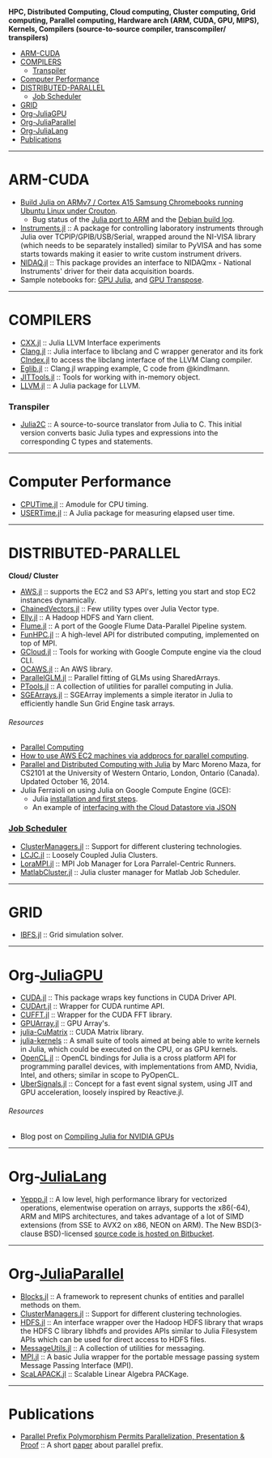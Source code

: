 __HPC, Distributed Computing, Cloud computing, Cluster computing, Grid computing, Parallel computing, Hardware arch (ARM, CUDA, GPU, MIPS), Kernels, Compilers (source-to-source compiler, transcompiler/ transpilers)__

+ [ARM-CUDA](#arm-cuda)
+ [COMPILERS](#compilers)
   + [Transpiler](#transpiler)
+ [Computer Performance](#computer-performance)
+ [DISTRIBUTED-PARALLEL](#distributed-parallel) 
   + [Job Scheduler](#job-scheduler)
+ [GRID](#grid) 
+ [Org-JuliaGPU](#org-juliagpu)
+ [Org-JuliaParallel](#org-juliaparallel)
+ [Org-JuliaLang](#org-julialang)
+ [Publications](#publications)

----

# ARM-CUDA
+ [Build Julia on ARMv7 / Cortex A15 Samsung Chromebooks running Ubuntu Linux under Crouton](https://github.com/JuliaLang/julia/blob/master/README.arm.md).
   + Bug status of the [Julia port to ARM](https://github.com/JuliaLang/julia/issues/3134) and the [Debian build log](https://buildd.debian.org/status/fetch.php?pkg=julia&arch=armhf&ver=0.1.2%2Bdfsg-3&stamp=1368675598).
+ [Instruments.jl](https://github.com/BBN-Q/Instruments.jl) :: A package for controlling laboratory instruments through Julia over TCPIP/GPIB/USB/Serial, wrapped around the NI-VISA library (which needs to be separately installed) similar to PyVISA and has some starts towards making it easier to write custom instrument drivers. 
+ [NIDAQ.jl](https://github.com/JaneliaSciComp/NIDAQ.jl) :: This package provides an interface to NIDAQmx - National Instruments' driver for their data acquisition boards.
+ Sample notebooks for: [GPU Julia](http://nbviewer.ipython.org/7436359), and [GPU Transpose](http://nbviewer.ipython.org/7436439).

----

# COMPILERS
+ [CXX.jl](https://github.com/Keno/CXX.jl) :: Julia LLVM Interface experiments
+ [Clang.jl](https://github.com/ihnorton/Clang.jl) :: Julia interface to libclang and C wrapper generator and its fork [CIndex.jl](https://github.com/vtjnash/CIndex.jl) to access the libclang interface of the LLVM Clang compiler.
+ [Eglib.jl](https://github.com/ihnorton/Eglib.jl) :: Clang.jl wrapping example, C code from @kindlmann.
+ [JITTools.jl](https://github.com/loladiro/JITTools.jl) :: Tools for working with in-memory object. 
+ [LLVM.jl](https://github.com/jakebolewski/LLVM.jl) :: A Julia package for LLVM.

### Transpiler
+ [Julia2C](https://github.com/IntelLabs/julia/tree/j2c) :: A source-to-source translator from Julia to C. This initial version converts basic Julia types and expressions into the corresponding C types and statements.

---- 

# Computer Performance
+ [CPUTime.jl](https://github.com/schmrlng/CPUTime.jl) :: Amodule for CPU timing. 
+ [USERTime.jl](https://github.com/christianpeel/USERTime.jl) :: A Julia package for measuring elapsed user time. 

----
# DISTRIBUTED-PARALLEL
**Cloud/ Cluster**
+ [AWS.jl](https://github.com/amitmurthy/AWS.jl) :: supports the EC2 and S3 API's, letting you start and stop EC2 instances dynamically.
+ [ChainedVectors.jl](https://github.com/tanmaykm/ChainedVectors.jl) :: Few utility types over Julia Vector type.
+ [Elly.jl](https://github.com/tanmaykm/Elly.jl) :: A Hadoop HDFS and Yarn client.
+ [Flume.jl](https://github.com/malmaud/Flume.jl) :: A port of the Google Flume Data-Parallel Pipeline system.
+ [FunHPC.jl](https://bitbucket.org/eschnett/funhpc.jl) :: A high-level API for distributed computing, implemented on top of MPI.
+ [GCloud.jl](https://github.com/spencerlyon2/GCloud.jl) :: Tools for working with Google Compute engine via the cloud CLI.
+ [OCAWS.jl](https://github.com/samoconnor/OCAWS.jl) :: An AWS library.
+ [ParallelGLM.jl](https://github.com/dmbates/ParallelGLM.jl) :: Parallel fitting of GLMs using SharedArrays.
+ [PTools.jl](https://github.com/amitmurthy/PTools.jl) :: A collection of utilities for parallel computing in Julia.
+ [SGEArrays.jl](https://github.com/davidavdav/SGEArrays.jl) :: SGEArray implements a simple iterator in Julia to efficiently handle Sun Grid Engine task arrays.


###### Resources
+ [Parallel Computing](http://docs.julialang.org/en/latest/manual/parallel-computing/)
+ [How to use AWS EC2 machines via addprocs for parallel computing](http://docs.julialang.org/en/latest/stdlib/base/#parallel-computing).
+ [Parallel and Distributed Computing with Julia](http://www.csd.uwo.ca/~moreno/cs2101a_moreno/Parallel_computing_with_Julia.pdf) by Marc Moreno Maza, for CS2101 at the University of Western Ontario, London, Ontario (Canada). Updated October 16, 2014.
+ Julia Ferraioli on using Julia on Google Compute Engine (GCE): 
   + Julia [installation and first steps](http://www.blog.juliaferraioli.com/2013/12/julia-on-google-compute-engine.html).
   + An example of [interfacing with the Cloud Datastore via JSON](http://www.blog.juliaferraioli.com/2014/01/julia-on-google-compute-engine-working.html)

### [Job Scheduler](https://en.wikipedia.org/wiki/Job_scheduler)
+ [ClusterManagers.jl](https://github.com/JuliaLang/ClusterManagers.jl) :: Support for different clustering technologies.
+ [LCJC.jl](https://github.com/amitmurthy/LCJC.jl) :: Loosely Coupled Julia Clusters.
+ [LoraMPI.jl](https://github.com/scidom/LoraMPI.jl) :: MPI Job Manager for Lora Parralel-Centric Runners.
+ [MatlabCluster.jl](https://github.com/simonster/MatlabCluster.jl) :: Julia cluster manager for Matlab Job Scheduler.

----

# GRID
+ [IBFS.jl](https://github.com/eurika-kaiser/IBFS.jl) :: Grid simulation solver.

----

# Org-[JuliaGPU](https://github.com/JuliaGPU)
+ [CUDA.jl](https://github.com/lindahua/CUDA.jl) :: This package wraps key functions in CUDA Driver API.
+ [CUDArt.jl](https://github.com/timholy/CUDArt.jl) :: Wrapper for CUDA runtime API.
+ [CUFFT.jl](https://github.com/timholy/CUFFT.jl) :: Wrapper for the CUDA FFT library.
+ [GPUArray.jl](https://github.com/jakebolewski/GPUArray.jl) :: GPU Array's.
+ [julia-CuMatrix](https://github.com/stefan-k/julia-CuMatrix) :: CUDA Matrix library.
+ [julia-kernels](https://github.com/toivoh/julia-kernels) :: A small suite of tools aimed at being able to write kernels in Julia, which could be executed on the CPU, or as GPU kernels. 
+ [OpenCL.jl](https://github.com/jakebolewski/OpenCL.jl) :: OpenCL bindings for Julia is a cross platform API for programming parallel devices, with implementations from AMD, Nvidia, Intel, and others; similar in scope to PyOpenCL. 
+ [UberSignals.jl](https://github.com/SimonDanisch/UberSignals.jl) :: Concept for a fast event signal system, using JIT and GPU acceleration, loosely inspired by Reactive.jl.

###### Resources
+ Blog post on [Compiling Julia for NVIDIA GPUs](http://blog.maleadt.net/2015/01/15/julia-cuda/)

----

# Org-[JuliaLang](https://github.com/JuliaLang)
+ [Yeppp.jl](https://github.com/JuliaLang/Yeppp.jl) :: A low level, high performance library for vectorized operations, elementwise operation on arrays, supports the x86(-64), ARM and MIPS architectures, and takes advantage of a lot of SIMD extensions (from SSE to AVX2 on x86, NEON on ARM). The New BSD(3-clause BSD)-licensed [source code is hosted on Bitbucket](https://bitbucket.org/MDukhan/yeppp).

----

# Org-[JuliaParallel](https://JuliaParallel.github.io)
+ [Blocks.jl](https://github.com/tanmaykm/Blocks.jl) :: A framework to represent chunks of entities and parallel methods on them.
+ [ClusterManagers.jl](https://github.com/JuliaParallel/ClusterManagers.jl) :: Support for different clustering technologies.
+ [HDFS.jl](https://github.com/JuliaParallel/HDFS.jl) :: An interface wrapper over the Hadoop HDFS library that wraps the HDFS C library libhdfs and provides APIs similar to Julia Filesystem APIs which can be used for direct access to HDFS files.
+ [MessageUtils.jl](https://github.com/JuliaParallel/MessageUtils.jl) :: A collection of utilities for messaging.
+ [MPI.jl](https://github.com/JuliaParallel/MPI.jl) :: A basic Julia wrapper for the portable message passing system Message Passing Interface (MPI).
+ [ScaLAPACK.jl](https://github.com/JuliaParallel/ScaLAPACK.jl) :: Scalable Linear Algebra PACKage.

----

# Publications
+ [Parallel Prefix Polymorphism Permits Parallelization, Presentation & Proof](http://jiahao.github.io/parallel-prefix/) :: A short [paper](https://github.com/jiahao/parallel-prefix) about parallel prefix.

